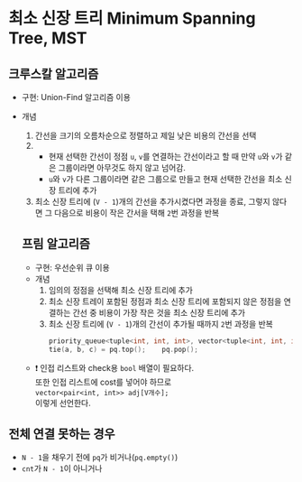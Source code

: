 # 최소 신장 트리 Minimum Spanning Tree, MST

## 크루스칼 알고리즘
* 구현: Union-Find 알고리즘 이용
* 개념
    1. 간선을 크기의 오름차순으로 정렬하고 제일 낮은 비용의 간선을 선택
    2. 
        * 현재 선택한 간선이 정점 `u`, `v`를 연결하는 간선이라고 할 때 만약 `u`와 `v`가 같은 그룹이라면 아무것도 하지 않고 넘어감.
        * `u`와 `v`가 다른 그룹이라면 같은 그룹으로 만들고 현재 선택한 간선을 최소 신장 트리에 추가
    3. 최소 신장 트리에 (`V - 1`)개의 간선을 추가시켰다면 과정을 종료, 그렇지 않다면 그 다음으로 비용이 작은 간서을 택해 `2`번 과정을 반복

    ## 프림 알고리즘
    * 구현: 우선순위 큐 이용
    * 개념
        1. 임의의 정점을 선택해 최소 신장 트리에 추가
        2. 최소 신장 트레이 포함된 정점과 최소 신장 트리에 포함되지 않은 정점을 연결하는 간선 중 비용이 가장 작은 것을 최소 신장 트리에 추가
        3. 최소 신장 트리에 (`V - 1`)개의 간선이 추가될 때까지 `2`번 과정을 반복
            ```cpp
            priority_queue<tuple<int, int, int>, vector<tuple<int, int, int>>, greater<tuple<int, int, int>>> pq;
            tie(a, b, c) = pq.top();    pq.pop();
            ```
    * ❗ 인접 리스트와 check용 `bool` 배열이 필요하다.  
    또한 인접 리스트에 cost를 넣어야 하므로  
    `vector<pair<int, int>> adj[V개수];`  
    이렇게 선언한다.

## 전체 연결 못하는 경우
* `N - 1`을 채우기 전에 `pq`가 비거나(`pq.empty()`)
* `cnt`가 `N - 1`이 아니거나
